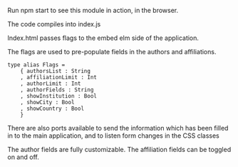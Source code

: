 
Run npm start to see this module in action, in the browser.

The code compiles into index.js

Index.html passes flags to the embed elm side of the application.

The flags are used to pre-populate fields in the authors and affiliations.

```
type alias Flags =
    { authorsList : String
    , affiliationLimit : Int
    , authorLimit : Int
    , authorFields : String
    , showInstitution : Bool
    , showCity : Bool
    , showCountry : Bool
    }
```

There are also ports available to send the information which has been filled in
to the main application, and to listen form changes in the CSS classes

The author fields are fully customizable.
The affiliation fields can be toggled on and off.
